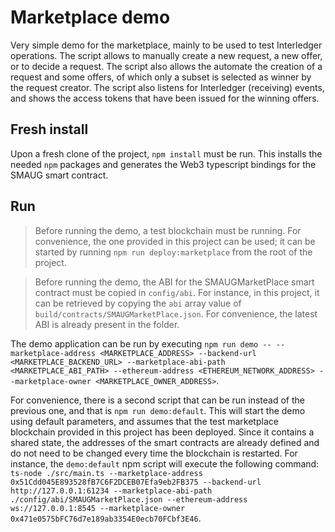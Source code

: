 # Marketplace demo

Very simple demo for the marketplace, mainly to be used to test Interledger operations. The script allows to manually create a new request, a new offer, or to decide a request. The script also allows the automate the creation of a request and some offers, of which only a subset is selected as winner by the request creator. The script also listens for Interledger (receiving) events, and shows the access tokens that have been issued for the winning offers.

## Fresh install

Upon a fresh clone of the project, `npm install` must be run. This installs the needed `npm` packages and generates the Web3 typescript bindings for the SMAUG smart contract.

## Run

> Before running the demo, a test blockchain must be running. For convenience, the one provided in this project can be used; it can be started by running `npm run deploy:marketplace` from the root of the project.

> Before running the demo, the ABI for the SMAUGMarketPlace smart contract must be copied in `config/abi`. For instance, in this project, it can be retrieved by copying the `abi` array value of `build/contracts/SMAUGMarketPlace.json`. For convenience, the latest ABI is already present in the folder.

The demo application can be run by executing `npm run demo -- --marketplace-address <MARKETPLACE_ADDRESS> --backend-url <MARKETPLACE_BACKEND_URL> --marketplace-abi-path <MARKETPLACE_ABI_PATH> --ethereum-address <ETHEREUM_NETWORK_ADDRESS> --marketplace-owner <MARKETPLACE_OWNER_ADDRESS>`.

For convenience, there is a second script that can be run instead of the previous one, and that is `npm run demo:default`. This will start the demo using default parameters, and assumes that the test marketplace blockchain provided in this project has been deployed. Since it contains a shared state, the addresses of the smart contracts are already defined and do not need to be changed every time the blockchain is restarted. For instance, the `demo:default` npm script will execute the following command: `ts-node ./src/main.ts --marketplace-address 0x51Cdd045E893528fB7C6F2DCEB07Efa9eb2FB375 --backend-url http://127.0.0.1:61234 --marketplace-abi-path ./config/abi/SMAUGMarketPlace.json --ethereum-address ws://127.0.0.1:8545 --marketplace-owner 0x471e0575bFC76d7e189ab3354E0ecb70FCbf3E46`.